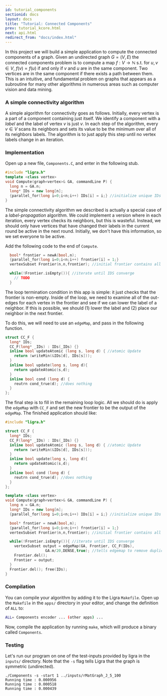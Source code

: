 ```yaml
---
id: tutorial_components
sectionid: docs
layout: docs
title: "Tutorial: Connected Components"
prev: tutorial_kcore.html
next: api.html
redirect_from: "docs/index.html"
---
```


In this project we will build a simple application to compute
the connected components of a graph. Given an undirected graph 
$G = (V, E)$  the connected components problem is to compute a 
map $f : V \rightarrow \mathbb{N}$ s.t. for $u,v \in V$, $f(v) = f(u)$ 
if and only if $v$ and $u$ are in the same component. Two vertices
are in the same component if there exists a path between them. 
This is an intuitive, and fundamental problem on graphs that appears
as a subroutine for many other algorithms in numerous areas such
as computer vision and data mining.

### A simple connectivity algorithm

A simple algorithm for connectivity goes as follows. Initially, every
vertex is a part of a component containing just itself. We identify a
component with a *label* and the label of vertex $v$ is just $v$. In 
each step of the algorithm, every $v \in V$ scans its neighbors and sets
its value to be the minimum over all of its neighbors labels. The algorithm
is to just apply this step until no vertex labels change in an iteration. 

### Implementation

Open up a new file, `Components.C`, and enter in the following stub. 

``` cpp
#include "ligra.h"
template <class vertex>
void Compute(graph<vertex>& GA, commandLine P) {
  long n = GA.n;
  long* IDs = new long[n]; 
  {parallel_for(long i=0;i<n;i++) IDs[i] = i;} //initialize unique IDs
}
```

The simple connectivity algorithm we described is actually a special case
of a *label-propagation* algorithm. We could implement a version where in 
each iteration, every vertex checks its neighbors, but this is wasteful. 
Instead, we should only have vertices that have changed their labels in 
the current round be active in the next round. Initially, we don't have this
information, so we set everyone to be active. 

Add the following code to the end of `Compute`. 

``` cpp
  bool* frontier = newA(bool,n);
  {parallel_for(long i=0;i<n;i++) frontier[i] = 1;} 
  vertexSubset Frontier(n,n,frontier); //initial frontier contains all vertices

  while(!Frontier.isEmpty()){ //iterate until IDS converge
    // TODO
  }
```

The loop termination condition in this app is simple: it just checks that 
the frontier is non-empty. Inside of the loop, we need to examine all of
the out-edges for each vertex in the frontier and see if we can lower the 
label of a neighbor. If this is possible, we should (1) lower the label and 
(2) place our neighbor in the next frontier. 

To do this, we will need to use an `edgeMap`, and pass in the following 
function. 

``` cpp
struct CC_F {
  long* IDs;
  CC_F(long* _IDs) : IDs(_IDs) {}
  inline bool updateAtomic (long s, long d) { //atomic Update
    return (writeMin(&IDs[d], IDs[s]));
  }
  inline bool update(long s, long d){ 
    return updateAtomic(s,d);
  }
  inline bool cond (long d) { 
    reutrn cond_true(d); //does nothing
  }
};
```

The final step is to fill in the remaining loop logic. All we should do is 
apply the `edgeMap` with `CC_F` and set the new frontier to be the output 
of the `edgeMap`. The finished application should like:

``` cpp
#include "ligra.h"

struct CC_F {
  long* IDs;
  CC_F(long* _IDs) : IDs(_IDs) {}
  inline bool updateAtomic (long s, long d) { //atomic Update
    return (writeMin(&IDs[d], IDs[s]));
  }
  inline bool update(long s, long d){ 
    return updateAtomic(s,d);
  }
  inline bool cond (long d) { 
    reutrn cond_true(d); //does nothing
  }
};

template <class vertex>
void Compute(graph<vertex>& GA, commandLine P) {
  long n = GA.n;
  long* IDs = new long[n]; 
  {parallel_for(long i=0;i<n;i++) IDs[i] = i;} //initialize unique IDs

  bool* frontier = newA(bool,n);
  {parallel_for(long i=0;i<n;i++) frontier[i] = 1;} 
  vertexSubset Frontier(n,n,frontier); //initial frontier contains all vertices

  while(!Frontier.isEmpty()){ //iterate until IDS converge
    vertexSubset output = edgeMap(GA, Frontier, CC_F(IDs),
				  GA.m/20,DENSE,true); //tells edgemap to remove duplicates
    Frontier.del();
    Frontier = output;
  }
  Frontier.del(); free(IDs);
}
```

### Compilation

You can compile your algorithm by adding it to the Ligra `Makefile`. Open up the
`Makefile` in the `apps/` directory in your editor, and change the definition of
`ALL` to:

``` bash
ALL= Components encoder ... (other apps) ...
```

Now, compile the application by running `make`, which will produce a binary called 
`Components`.

### Testing

Let's run our program on one of the test-inputs provided by ligra in the `inputs/`
directory. Note that the `-s` flag tells Ligra that the graph is symmetric (undirected). 

``` 
./Components -s -start 1 ../inputs/rMatGraph_J_5_100
Running time : 0.000956
Running time : 0.000518
Running time : 0.000439
```
